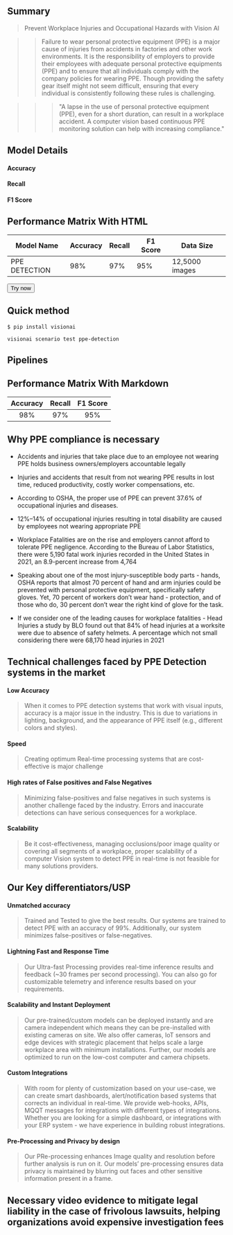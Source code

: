 ## Summary

> Prevent Workplace Injuries and Occupational Hazards with Vision AI

> > Failure to wear personal protective equipment (PPE) is a major cause of injuries from accidents in factories and other work environments. It is the responsibility of employers to provide their employees with adequate personal protective equipments (PPE) and to ensure that all individuals comply with the company policies for wearing PPE. Though providing the safety gear itself might not seem difficult, ensuring that every individual is consistently following these rules is challenging.

> > > "A lapse in the use of personal protective equipment (PPE), even for a short duration, can result in a workplace accident. A computer vision based continuous PPE monitoring solution can help with increasing compliance."

## Model Details

<div class="main">
<div class="bar">
<h4>Accuracy <i class="fa fa-info-circle"></i></h4>
<div role="progressbar" style="--value:98"></div>
</div>
<div class="bar">
<h4>Recall <i class="fa fa-info-circle"></i></h4>
<div role="progressbar1" style="--value:97"></div>
</div>
<div class="bar">
<h4>F1 Score <i class="fa fa-info-circle"></i></h4>
<div role="progressbar2" style="--value:95"></div>
</div>
</div>

## Performance Matrix With HTML

<div class="table">
    <table class="fl-table">
        <thead>
        <tr><th>Model Name</th>
            <th>Accuracy</th>
            <th>Recall</th>
            <th>F1 Score</th>
            <th>Data Size</th>
        </thead>
        <tbody>
        <tr>
            <td>PPE DETECTION</td>
            <td>98%</td>
            <td>97%</td>
            <td>95%</td>
            <td>12,5000 images</td>
        </tr>
        </tbody>
    </table>
</div>

<div class="btnDiv"><button class="btn">Try now</button></div>

## Quick method

<div class="termy">

```
$ pip install visionai

visionai scenario test ppe-detection

```

</div>

## Pipelines

## Performance Matrix With Markdown

| Accuracy | Recall | F1 Score |
| :------: | :----: | :------: |
|   98%    |  97%   |   95%    |

## Why PPE compliance is necessary

- Accidents and injuries that take place due to an employee not wearing PPE holds business owners/employers accountable legally

- Injuries and accidents that result from not wearing PPE results in lost time, reduced productivity, costly worker compensations, etc.
- According to OSHA, the proper use of PPE can prevent 37.6% of occupational injuries and diseases.
- 12%–14% of occupational injuries resulting in total disability are caused by employees not wearing appropriate PPE
- Workplace Fatalities are on the rise and employers cannot afford to tolerate PPE negligence. According to the Bureau of Labor Statistics, there were 5,190 fatal work injuries recorded in the United States in 2021, an 8.9-percent increase from 4,764
- Speaking about one of the most injury-susceptible body parts - hands, OSHA reports that almost 70 percent of hand and arm injuries could be prevented with personal protective equipment, specifically safety gloves. Yet, 70 percent of workers don’t wear hand - protection, and of those who do, 30 percent don’t wear the right kind of glove for the task.
- If we consider one of the leading causes for workplace fatalities - Head Injuries a study by BLO found out that 84% of head injuries at a worksite were due to absence of safety helmets. A percentage which not small considering there were 68,170 head injuries in 2021

## Technical challenges faced by PPE Detection systems in the market

#### Low Accuracy

> When it comes to PPE detection systems that work with visual inputs, accuracy is a major issue in the industry. This is due to variations in lighting, background, and the appearance of PPE itself (e.g., different colors and styles).

#### Speed

> Creating optimum Real-time processing systems that are cost-effective is major challenge

#### High rates of False positives and False Negatives

> Minimizing false-positives and false negatives in such systems is another challenge faced by the industry. Errors and inaccurate detections can have serious consequences for a workplace.

#### Scalability

> Be it cost-effectiveness, managing occlusions/poor image quality or covering all segments of a workplace, proper scalability of a computer Vision system to detect PPE in real-time is not feasible for many solutions providers.

## Our Key differentiators/USP

#### Unmatched accuracy

> Trained and Tested to give the best results. Our systems are trained to detect PPE with an accuracy of 99%. Additionally, our system minimizes false-positives or false-negatives.

#### Lightning Fast and Response Time

> Our Ultra-fast Processing provides real-time inference results and feedback (~30 frames per second processing). You can also go for customizable telemetry and inference results based on your requirements.

#### Scalability and Instant Deployment

> Our pre-trained/custom models can be deployed instantly and are camera independent which means they can be pre-installed with existing cameras on site. We also offer cameras, IoT sensors and edge devices with strategic placement that helps scale a large workplace area with minimum installations. Further, our models are optimized to run on the low-cost computer and camera chipsets.

#### Custom Integrations

> With room for plenty of customization based on your use-case, we can create smart dashboards, alert/notification based systems that corrects an individual in real-time. We provide web-hooks, APIs, MQQT messages for integrations with different types of integrations. Whether you are looking for a simple dashboard, or integrations with your ERP system - we have experience in building robust integrations.

#### Pre-Processing and Privacy by design

> Our PRe-processing enhances Image quality and resolution before further analysis is run on it. Our models’ pre-processing ensures data privacy is maintained by blurring out faces and other sensitive information present in a frame.

## Necessary video evidence to mitigate legal liability in the case of frivolous lawsuits, helping organizations avoid expensive investigation fees
